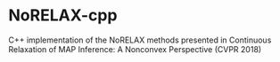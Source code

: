 # NoRELAX-cpp
C++ implementation of the NoRELAX methods presented in Continuous Relaxation of MAP Inference: A Nonconvex Perspective (CVPR 2018)
